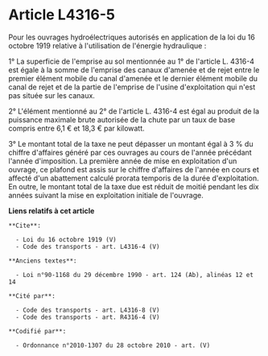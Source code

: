 # Article L4316-5

Pour les ouvrages hydroélectriques autorisés en application de la loi du 16 octobre 1919 relative à l'utilisation de
l'énergie hydraulique : 

1° La superficie de l'emprise au sol mentionnée au 1° de l'article L. 4316-4 est égale à la somme de l'emprise des canaux
d'amenée et de rejet entre le premier élément mobile du canal d'amenée et le dernier élément mobile du canal de rejet et de
la partie de l'emprise de l'usine d'exploitation qui n'est pas située sur les canaux. 

2° L'élément mentionné au 2° de l'article L. 4316-4 est égal au produit de la puissance maximale brute autorisée de la chute
par un taux de base compris entre 6,1 € et 18,3 € par kilowatt. 

3° Le montant total de la taxe ne peut dépasser un montant égal à 3 % du chiffre d'affaires généré par ces ouvrages au cours
de l'année précédant l'année d'imposition. La première année de mise en exploitation d'un ouvrage, ce plafond est assis sur
le chiffre d'affaires de l'année en cours et affecté d'un abattement calculé prorata temporis de la durée d'exploitation. En
outre, le montant total de la taxe due est réduit de moitié pendant les dix années suivant la mise en exploitation initiale
de l'ouvrage.

**Liens relatifs à cet article**

	**Cite**:

	  - Loi du 16 octobre 1919 (V)
	  - Code des transports - art. L4316-4 (V)

	**Anciens textes**:

	  - Loi n°90-1168 du 29 décembre 1990 - art. 124 (Ab), alinéas 12 et 14

	**Cité par**:

	  - Code des transports - art. L4316-8 (V)
	  - Code des transports - art. R4316-4 (V)

	**Codifié par**:

	  - Ordonnance n°2010-1307 du 28 octobre 2010 - art. (V)
